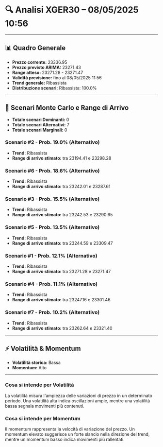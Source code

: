 # 🔍 Analisi XGER30 – 08/05/2025 10:56
---
## 📊 Quadro Generale
- **Prezzo corrente:** 23336.95
- **Prezzo previsto ARIMA:** 23271.43
- **Range atteso:** 23271.28 - 23271.47
- **Validità previsione:** fino al 08/05/2025 11:56
- **Trend generale:** Ribassista
- **Distribuzione scenari:** Ribassista: 100.0%
---
## 🔮 Scenari Monte Carlo e Range di Arrivo
- **Totale scenari Dominanti:** 0
- **Totale scenari Alternativi:** 7
- **Totale scenari Marginali:** 0
### Scenario #2 - Prob. 19.0% (Alternativo)
- **Trend:** Ribassista
- **Range di arrivo stimato:** tra 23194.41 e 23298.28
### Scenario #6 - Prob. 18.6% (Alternativo)
- **Trend:** Ribassista
- **Range di arrivo stimato:** tra 23242.01 e 23287.61
### Scenario #3 - Prob. 15.5% (Alternativo)
- **Trend:** Ribassista
- **Range di arrivo stimato:** tra 23242.53 e 23290.65
### Scenario #5 - Prob. 13.5% (Alternativo)
- **Trend:** Ribassista
- **Range di arrivo stimato:** tra 23244.59 e 23309.47
### Scenario #1 - Prob. 12.1% (Alternativo)
- **Trend:** Ribassista
- **Range di arrivo stimato:** tra 23271.28 e 23271.47
### Scenario #4 - Prob. 11.1% (Alternativo)
- **Trend:** Ribassista
- **Range di arrivo stimato:** tra 23247.16 e 23301.46
### Scenario #7 - Prob. 10.2% (Alternativo)
- **Trend:** Ribassista
- **Range di arrivo stimato:** tra 23262.64 e 23321.40
---
## ⚡ Volatilità & Momentum
- **Volatilità storica:** Bassa
- **Momentum:** Alto
---
### Cosa si intende per Volatilità
La volatilità misura l'ampiezza delle variazioni di prezzo in un determinato periodo. Una volatilità alta indica oscillazioni ampie, mentre una volatilità bassa segnala movimenti più contenuti.
### Cosa si intende per Momentum
Il momentum rappresenta la velocità di variazione del prezzo. Un momentum elevato suggerisce un forte slancio nella direzione del trend, mentre un momentum basso indica movimenti più rallentati.